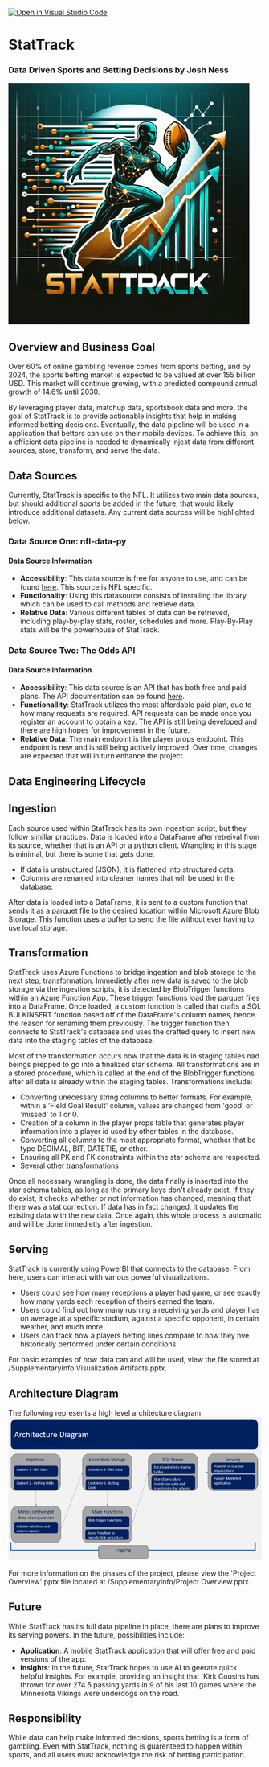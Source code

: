 [![Open in Visual Studio Code](https://classroom.github.com/assets/open-in-vscode-718a45dd9cf7e7f842a935f5ebbe5719a5e09af4491e668f4dbf3b35d5cca122.svg)](https://classroom.github.com/online_ide?assignment_repo_id=12416434&assignment_repo_type=AssignmentRepo)

# StatTrack
### Data Driven Sports and Betting Decisions by Josh Ness

![StatTrack Logo](/SupplementaryInfo/StatTrack%20Logo.png)


## Overview and Business Goal
Over 60% of online gambling revenue comes from sports betting, and by 2024, the sports betting market is expected to be valued at over 155 billion USD. This market will continue growing, with a predicted compound annual growth of 14.6% until 2030.

By leveraging player data, matchup data, sportsbook data and more, the goal of StatTrack is to provide actionable insights that help in making informed betting decisions. Eventually, the data pipeline will be used in a application that bettors can use on their mobile devices. To achieve this, an a efficient data pipeline is needed to dynamically injest data from different sources, store, transform, and serve the data.

## Data Sources
Currently, StatTrack is specific to the NFL. It utilizes two main data sources, but should additional sports be added in the future, that would likely introduce additional datasets. Any current data sources will be highlighted below.

### Data Source One: nfl-data-py

#### Data Source Information
- **Accessibility**: This data source is free for anyone to use, and can be found [here](https://pypi.org/project/nfl-data-py/). This source is NFL specific.
- **Functionality**: Using this datasource consists of installing the library, which can be used to call methods and retrieve data.
- **Relative Data**: Various different tables of data can be retrieved, including play-by-play stats, roster, schedules and more. Play-By-Play stats will be the powerhouse of StatTrack.

### Data Source Two: The Odds API

#### Data Source Information
- **Accessibility**: This data source is an API that has both free and paid plans. The API documentation can be found [here](https://the-odds-api.com/sports-odds-data/nfl-odds.html). 
- **Functionallity**: StatTrack utilizes the most affordable paid plan, due to how many requests are required. API requests can be made once you register an account to obtain a key. The API is still being developed and there are high hopes for improvement in the future.
- **Relative Data**: The main endpoint is the player props endpoint. This endpoint is new and is still being actively improved. Over time, changes are expected that will in turn enhance the project.

## Data Engineering Lifecycle

## Ingestion
Each source used within StatTrack has its own ingestion script, but they follow simillar practices. Data is loaded into a DataFrame after retreival from its source, whether that is an API or a python client. Wrangling in this stage is minimal, but there is some that gets done. 
- If data is unstructured (JSON), it is flattened into structured data.
- Columns are renamed into cleaner names that will be used in the database.

After data is loaded into a DataFrame, it is sent to a custom function that sends it as a parquet file to the desired location within Microsoft Azure Blob Storage. This function uses a buffer to send the file without ever having to use local storage. 

## Transformation
StatTrack uses Azure Functions to bridge ingestion and blob storage to the next step, transformation. Immedietly after new data is saved to the blob storage via the ingestion scripts, it is detected by BlobTrigger functions within an Azure Function App. These trigger functions load the parquet files into a DataFrame. Once loaded, a custom function is called that crafts a SQL BULKINSERT function based off of the DataFrame's column names, hence the reason for renaming them previously. The trigger function then connects to StatTrack's database and uses the crafted query to insert new data into the staging tables of the database. 

Most of the transformation occurs now that the data is in staging tables nad beings prepped to go into a finalized star schema. All transformations are in a stored procedure, which is called at the end of the BlobTrigger functions after all data is already within the staging tables. Transformations include:
- Converting unecessary string columns to better formats. For example, within a 'Field Goal Result' column, values are changed from 'good' or 'missed' to 1 or 0.
- Creation of a column in the player props table that generates player information into a player id used by other tables in the database.
- Converting all columns to the most appropriate format, whether that be type DECIMAL, BIT, DATETIE, or other.
- Ensuring all PK and FK constraints within the star schema are respected.
- Several other transformations

Once all necessary wrangling is done, the data finally is inserted into the star schema tables, as long as the primary keys don't already exist. If they do exist, it checks whether or not information has changed, meaning that there was a stat correction. If data has in fact changed, it updates the existing data with the new data. Once again, this whole process is automatic and will be done immedietly after ingestion. 

## Serving
StatTrack is currently using PowerBI that connects to the database. From here, users can interact with various powerful visualizations.
- Users could see how many receptions a player had game, or see exactly how many yards each reception of theirs earned the team.
- Users could find out how many rushing a receiving yards and player has on average at a specific stadium, against a specific opponent, in certain weather, and much more.
- Users can track how a players betting lines compare to how they hve historically performed under certain conditions.

For basic examples of how data can and will be used, view the file stored at /SupplementaryInfo.Visualization Artifacts.pptx.

## Architecture Diagram
The following represents a high level architecture diagram
![High Level Architecture Diagram](/SupplementaryInfo/Architecture%20Diagram.png)

For more information on the phases of the project, please view the 'Project Overview' pptx file located at /SupplementaryInfo/Project Overview.pptx.

## Future
While StatTrack has its full data pipeline in place, there are plans to improve its serving powers. In the future, possibilities include:
- **Application**: A mobile StatTrack application that will offer free and paid versions of the app. 
- **Insights**: In the future, StatTrack hopes to use AI to geerate quick helpful insights. For example, providing an insight that 'Kirk Cousins has thrown for over 274.5 passing yards in 9 of his last 10 games where the Minnesota Vikings were underdogs on the road.

## Responsibility
While data can help make informed decisions, sports betting is a form of gambling. Even with StatTrack, nothing is guarenteed to happen within sports, and all users must acknowledge the risk of betting participation.